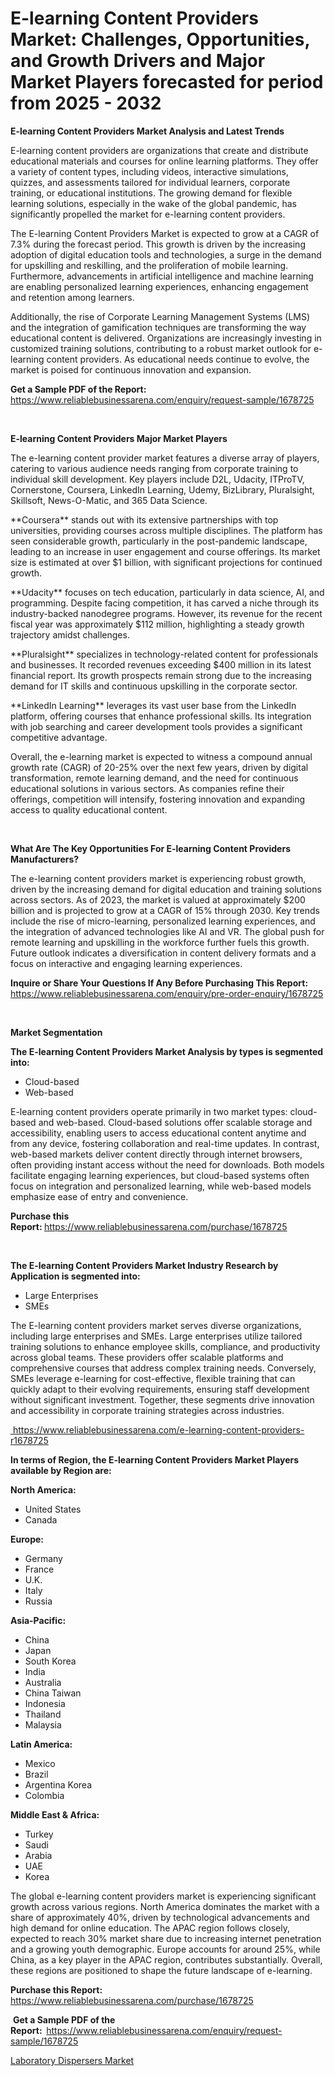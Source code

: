 <p><h1>E-learning Content Providers Market: Challenges, Opportunities, and Growth Drivers and Major Market Players forecasted for period from 2025 - 2032</h1></p><p><strong>E-learning Content Providers Market Analysis and Latest Trends</strong></p>
<p><p>E-learning content providers are organizations that create and distribute educational materials and courses for online learning platforms. They offer a variety of content types, including videos, interactive simulations, quizzes, and assessments tailored for individual learners, corporate training, or educational institutions. The growing demand for flexible learning solutions, especially in the wake of the global pandemic, has significantly propelled the market for e-learning content providers.</p><p>The E-learning Content Providers Market is expected to grow at a CAGR of 7.3% during the forecast period. This growth is driven by the increasing adoption of digital education tools and technologies, a surge in the demand for upskilling and reskilling, and the proliferation of mobile learning. Furthermore, advancements in artificial intelligence and machine learning are enabling personalized learning experiences, enhancing engagement and retention among learners. </p><p>Additionally, the rise of Corporate Learning Management Systems (LMS) and the integration of gamification techniques are transforming the way educational content is delivered. Organizations are increasingly investing in customized training solutions, contributing to a robust market outlook for e-learning content providers. As educational needs continue to evolve, the market is poised for continuous innovation and expansion.</p></p>
<p><strong>Get a Sample PDF of the Report:&nbsp;</strong> <a href="https://www.reliablebusinessarena.com/enquiry/request-sample/1678725?utm_campaign=2647&utm_medium=2&utm_source=Github&utm_content=ia&utm_term=24032025&utm_id=e-learning-content-providers">https://www.reliablebusinessarena.com/enquiry/request-sample/1678725</a></p>
<p>&nbsp;</p>
<p><strong>E-learning Content Providers Major Market Players</strong></p>
<p><p>The e-learning content provider market features a diverse array of players, catering to various audience needs ranging from corporate training to individual skill development. Key players include D2L, Udacity, ITProTV, Cornerstone, Coursera, LinkedIn Learning, Udemy, BizLibrary, Pluralsight, Skillsoft, News-O-Matic, and 365 Data Science.</p><p>**Coursera** stands out with its extensive partnerships with top universities, providing courses across multiple disciplines. The platform has seen considerable growth, particularly in the post-pandemic landscape, leading to an increase in user engagement and course offerings. Its market size is estimated at over $1 billion, with significant projections for continued growth.</p><p>**Udacity** focuses on tech education, particularly in data science, AI, and programming. Despite facing competition, it has carved a niche through its industry-backed nanodegree programs. However, its revenue for the recent fiscal year was approximately $112 million, highlighting a steady growth trajectory amidst challenges.</p><p>**Pluralsight** specializes in technology-related content for professionals and businesses. It recorded revenues exceeding $400 million in its latest financial report. Its growth prospects remain strong due to the increasing demand for IT skills and continuous upskilling in the corporate sector.</p><p>**LinkedIn Learning** leverages its vast user base from the LinkedIn platform, offering courses that enhance professional skills. Its integration with job searching and career development tools provides a significant competitive advantage.</p><p>Overall, the e-learning market is expected to witness a compound annual growth rate (CAGR) of 20-25% over the next few years, driven by digital transformation, remote learning demand, and the need for continuous educational solutions in various sectors. As companies refine their offerings, competition will intensify, fostering innovation and expanding access to quality educational content.</p></p>
<p>&nbsp;</p>
<p><strong>What Are The Key Opportunities For E-learning Content Providers Manufacturers?</strong></p>
<p><p>The e-learning content providers market is experiencing robust growth, driven by the increasing demand for digital education and training solutions across sectors. As of 2023, the market is valued at approximately $200 billion and is projected to grow at a CAGR of 15% through 2030. Key trends include the rise of micro-learning, personalized learning experiences, and the integration of advanced technologies like AI and VR. The global push for remote learning and upskilling in the workforce further fuels this growth. Future outlook indicates a diversification in content delivery formats and a focus on interactive and engaging learning experiences.</p></p>
<p><strong>Inquire or Share Your Questions If Any Before Purchasing This Report:</strong> <a href="https://www.reliablebusinessarena.com/enquiry/pre-order-enquiry/1678725?utm_campaign=2647&utm_medium=2&utm_source=Github&utm_content=ia&utm_term=24032025&utm_id=e-learning-content-providers">https://www.reliablebusinessarena.com/enquiry/pre-order-enquiry/1678725</a></p>
<p>&nbsp;</p>
<p><strong>Market Segmentation</strong></p>
<p><strong>The E-learning Content Providers Market Analysis by types is segmented into:</strong></p>
<p><ul><li>Cloud-based</li><li>Web-based</li></ul></p>
<p><p>E-learning content providers operate primarily in two market types: cloud-based and web-based. Cloud-based solutions offer scalable storage and accessibility, enabling users to access educational content anytime and from any device, fostering collaboration and real-time updates. In contrast, web-based markets deliver content directly through internet browsers, often providing instant access without the need for downloads. Both models facilitate engaging learning experiences, but cloud-based systems often focus on integration and personalized learning, while web-based models emphasize ease of entry and convenience.</p></p>
<p><strong>Purchase this Report:&nbsp;</strong><a href="https://www.reliablebusinessarena.com/purchase/1678725?utm_campaign=2647&utm_medium=2&utm_source=Github&utm_content=ia&utm_term=24032025&utm_id=e-learning-content-providers">https://www.reliablebusinessarena.com/purchase/1678725</a></p>
<p>&nbsp;</p>
<p><strong>The E-learning Content Providers Market Industry Research by Application is segmented into:</strong></p>
<p><ul><li>Large Enterprises</li><li>SMEs</li></ul></p>
<p><p>The E-learning content providers market serves diverse organizations, including large enterprises and SMEs. Large enterprises utilize tailored training solutions to enhance employee skills, compliance, and productivity across global teams. These providers offer scalable platforms and comprehensive courses that address complex training needs. Conversely, SMEs leverage e-learning for cost-effective, flexible training that can quickly adapt to their evolving requirements, ensuring staff development without significant investment. Together, these segments drive innovation and accessibility in corporate training strategies across industries.</p></p>
<p><a href="https://www.reliablebusinessarena.com/e-learning-content-providers-r1678725?utm_campaign=2647&utm_medium=2&utm_source=Github&utm_content=ia&utm_term=24032025&utm_id=e-learning-content-providers">&nbsp;https://www.reliablebusinessarena.com/e-learning-content-providers-r1678725</a></p>
<p><strong>In terms of Region, the E-learning Content Providers Market Players available by Region are:</strong></p>
<p>
    <p> <strong> North America: </strong>
        <ul>
            <li>United States</li>
            <li>Canada</li>
        </ul>
        </p> 
    <p> <strong> Europe: </strong>
        <ul>
            <li>Germany</li>
            <li>France</li>
            <li>U.K.</li>
            <li>Italy</li>
            <li>Russia</li>
        </ul>
        </p> 
    <p> <strong> Asia-Pacific: </strong>
        <ul>
            <li>China</li>
            <li>Japan</li>
            <li>South Korea</li>
            <li>India</li>
            <li>Australia</li>
            <li>China Taiwan</li>
            <li>Indonesia</li>
            <li>Thailand</li>
            <li>Malaysia</li>
        </ul>
        </p> 
    <p> <strong> Latin America: </strong>
        <ul>
            <li>Mexico</li>
            <li>Brazil</li>
            <li>Argentina Korea</li>
            <li>Colombia</li>
        </ul>
        </p> 
    <p> <strong> Middle East & Africa: </strong>
        <ul>
            <li>Turkey</li>
            <li>Saudi</li>
            <li>Arabia</li>
            <li>UAE</li>
            <li>Korea</li>
        </ul>
    </p>
    </p>
<p><p>The global e-learning content providers market is experiencing significant growth across various regions. North America dominates the market with a share of approximately 40%, driven by technological advancements and high demand for online education. The APAC region follows closely, expected to reach 30% market share due to increasing internet penetration and a growing youth demographic. Europe accounts for around 25%, while China, as a key player in the APAC region, contributes substantially. Overall, these regions are positioned to shape the future landscape of e-learning.</p></p>
<p><strong>Purchase this Report: </strong><a href="https://www.reliablebusinessarena.com/purchase/1678725?utm_campaign=2647&utm_medium=2&utm_source=Github&utm_content=ia&utm_term=24032025&utm_id=e-learning-content-providers">https://www.reliablebusinessarena.com/purchase/1678725</a></p>
<p>&nbsp;<strong>Get a Sample PDF of the Report:&nbsp;&nbsp;</strong><a href="https://www.reliablebusinessarena.com/enquiry/request-sample/1678725?utm_campaign=2647&utm_medium=2&utm_source=Github&utm_content=ia&utm_term=24032025&utm_id=e-learning-content-providers">https://www.reliablebusinessarena.com/enquiry/request-sample/1678725</a></p>
<p><strong></strong></p>
<p><p><a href="https://github.com/qetelosooya/Market-Research-Report-List-1/blob/main/laboratory-dispersers-market.md?utm_campaign=2647&utm_medium=2&utm_source=Github&utm_content=ia&utm_term=24032025&utm_id=e-learning-content-providers">Laboratory Dispersers Market</a></p></p>